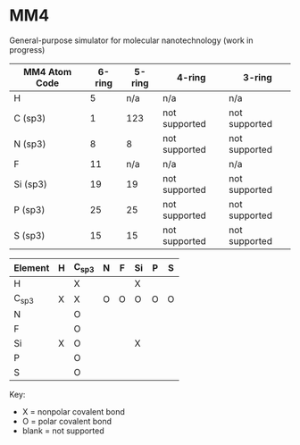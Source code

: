 # MM4

General-purpose simulator for molecular nanotechnology (work in progress)

| MM4 Atom Code | 6-ring | 5-ring | 4-ring | 3-ring |
| - | - | - | - | - |
| H            | 5   | n/a | n/a           | n/a           |
| C (sp3)      | 1   | 123 | not supported | not supported |
| N (sp3)      | 8   | 8   | not supported | not supported |
| F            | 11  | n/a | n/a           | n/a           |
| Si (sp3)     | 19  | 19  | not supported | not supported |
| P (sp3)      | 25  | 25  | not supported | not supported |
| S (sp3)      | 15  | 15  | not supported | not supported |

| Element | H | C<sub>sp3</sub> | N | F | Si | P | S |
| --------------- | - | - | - | - | - | - | - |
| H               |   | X |   |   | X |   |   |
| C<sub>sp3</sub> | X | X | O | O | O | O | O |
| N               |   | O |   |   |   |   |   |
| F               |   | O |   |   |   |   |   |
| Si              | X | O |   |   | X |   |   |
| P               |   | O |   |   |   |   |   |
| S               |   | O |   |   |   |   |   |

Key:
- X = nonpolar covalent bond
- O = polar covalent bond
- blank = not supported
